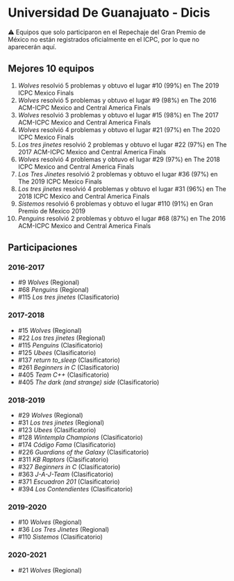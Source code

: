 # Universidad De Guanajuato - Dicis

:warning: Equipos que solo participaron en el Repechaje del Gran Premio de México no están registrados oficialmente en el ICPC, por lo que no aparecerán aquí.

## Mejores 10 equipos

1. _Wolves_ resolvió 5 problemas y obtuvo el lugar #10 (99%) en The 2019 ICPC Mexico Finals
1. _Wolves_ resolvió 5 problemas y obtuvo el lugar #9 (98%) en The 2016 ACM-ICPC Mexico and Central America Finals
1. _Wolves_ resolvió 3 problemas y obtuvo el lugar #15 (98%) en The 2017 ACM-ICPC Mexico and Central America Finals
1. _Wolves_ resolvió 4 problemas y obtuvo el lugar #21 (97%) en The 2020 ICPC Mexico Finals
1. _Los tres jinetes_ resolvió 2 problemas y obtuvo el lugar #22 (97%) en The 2017 ACM-ICPC Mexico and Central America Finals
1. _Wolves_ resolvió 4 problemas y obtuvo el lugar #29 (97%) en The 2018 ICPC Mexico and Central America Finals
1. _Los Tres Jinetes_ resolvió 2 problemas y obtuvo el lugar #36 (97%) en The 2019 ICPC Mexico Finals
1. _Los tres jinetes_ resolvió 4 problemas y obtuvo el lugar #31 (96%) en The 2018 ICPC Mexico and Central America Finals
1. _Sistemos_ resolvió 6 problemas y obtuvo el lugar #110 (91%) en Gran Premio de Mexico 2019
1. _Penguins_ resolvió 2 problemas y obtuvo el lugar #68 (87%) en The 2016 ACM-ICPC Mexico and Central America Finals

## Participaciones

### 2016-2017

- #9 _Wolves_ (Regional)
- #68 _Penguins_ (Regional)
- #115 _Los tres jinetes_ (Clasificatorio)

### 2017-2018

- #15 _Wolves_ (Regional)
- #22 _Los tres jinetes_ (Regional)
- #115 _Penguins_ (Clasificatorio)
- #125 _Ubees_ (Clasificatorio)
- #137 _return to_sleep_ (Clasificatorio)
- #261 _Beginners in C_ (Clasificatorio)
- #405 _Team C++_ (Clasificatorio)
- #405 _The dark (and strange) side_ (Clasificatorio)

### 2018-2019

- #29 _Wolves_ (Regional)
- #31 _Los tres jinetes_ (Regional)
- #123 _Ubees_ (Clasificatorio)
- #128 _Wintempla Champions_ (Clasificatorio)
- #174 _Código Fama_ (Clasificatorio)
- #226 _Guardians of the Galaxy_ (Clasificatorio)
- #311 _KB Raptors_ (Clasificatorio)
- #327 _Beginners in C_ (Clasificatorio)
- #363 _J-A-J-Team_ (Clasificatorio)
- #371 _Escuadron 201_ (Clasificatorio)
- #394 _Los Contendientes_ (Clasificatorio)

### 2019-2020

- #10 _Wolves_ (Regional)
- #36 _Los Tres Jinetes_ (Regional)
- #110 _Sistemos_ (Clasificatorio)

### 2020-2021

- #21 _Wolves_ (Regional)



